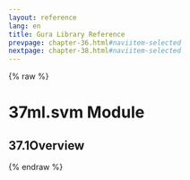 ```yaml
---
layout: reference
lang: en
title: Gura Library Reference
prevpage: chapter-36.html#naviitem-selected
nextpage: chapter-38.html#naviitem-selected
---
```

{% raw %}
<h1><span class="caption-index-1">37</span>ml.svm Module</h1>
<h2><span class="caption-index-2">37.1</span><a name="anchor-37-1"></a>Overview</h2>
{% endraw %}
